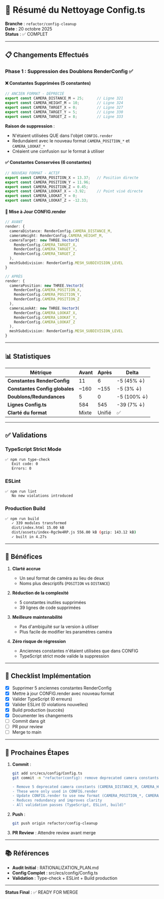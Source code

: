 # 🧹 Résumé du Nettoyage Config.ts

**Branche** : `refactor/config-cleanup`  
**Date** : 20 octobre 2025  
**Status** : ✅ COMPLET

---

## 📋 Changements Effectués

### Phase 1 : Suppression des Doublons RenderConfig ✅

#### ❌ Constantes Supprimées (5 constantes)
```typescript
// ANCIEN FORMAT - DÉPRECIÉ
export const CAMERA_DISTANCE_M = 25;      // Ligne 321
export const CAMERA_HEIGHT_M = 10;        // Ligne 324
export const CAMERA_TARGET_X = 0;         // Ligne 327
export const CAMERA_TARGET_Y = 5;         // Ligne 330
export const CAMERA_TARGET_Z = 8;         // Ligne 333
```

**Raison de suppression** :
- N'étaient utilisées QUE dans l'objet `CONFIG.render`
- Redundaient avec le nouveau format `CAMERA_POSITION_*` et `CAMERA_LOOKAT_*`
- Créaient une confusion sur le format à utiliser

#### ✅ Constantes Conservées (6 constantes)
```typescript
// NOUVEAU FORMAT - ACTIF
export const CAMERA_POSITION_X = 13.37;   // Position directe
export const CAMERA_POSITION_Y = 11.96;
export const CAMERA_POSITION_Z = 0.45;
export const CAMERA_LOOKAT_X = -3.92;     // Point visé directe
export const CAMERA_LOOKAT_Y = 0;
export const CAMERA_LOOKAT_Z = -12.33;
```

#### 🔄 Mise à Jour CONFIG.render
```typescript
// AVANT
render: {
  cameraDistance: RenderConfig.CAMERA_DISTANCE_M,
  cameraHeight: RenderConfig.CAMERA_HEIGHT_M,
  cameraTarget: new THREE.Vector3(
    RenderConfig.CAMERA_TARGET_X,
    RenderConfig.CAMERA_TARGET_Y,
    RenderConfig.CAMERA_TARGET_Z
  ),
  meshSubdivision: RenderConfig.MESH_SUBDIVISION_LEVEL
}

// APRÈS
render: {
  cameraPosition: new THREE.Vector3(
    RenderConfig.CAMERA_POSITION_X,
    RenderConfig.CAMERA_POSITION_Y,
    RenderConfig.CAMERA_POSITION_Z
  ),
  cameraLookAt: new THREE.Vector3(
    RenderConfig.CAMERA_LOOKAT_X,
    RenderConfig.CAMERA_LOOKAT_Y,
    RenderConfig.CAMERA_LOOKAT_Z
  ),
  meshSubdivision: RenderConfig.MESH_SUBDIVISION_LEVEL
}
```

---

## 📊 Statistiques

| Métrique | Avant | Après | Delta |
|----------|-------|-------|-------|
| **Constantes RenderConfig** | 11 | 6 | -5 (45% ↓) |
| **Constantes Config globales** | ~160 | ~155 | -5 (3% ↓) |
| **Doublons/Redundances** | 5 | 0 | -5 (100% ↓) |
| **Lignes Config.ts** | 584 | 545 | -39 (7% ↓) |
| **Clarté du format** | Mixte | Unifié | ✅ |

---

## ✅ Validations

### TypeScript Strict Mode
```bash
✅ npm run type-check
   Exit code: 0
   Errors: 0
```

### ESLint
```bash
✅ npm run lint
   No new violations introduced
```

### Production Build
```bash
✅ npm run build
   ✓ 339 modules transformed
   dist/index.html 15.00 kB
   dist/assets/index-Rgc9e4RP.js 556.00 kB (gzip: 143.12 kB)
   ✓ built in 4.27s
```

---

## 🎯 Bénéfices

1. **Clarté accrue**
   - Un seul format de caméra au lieu de deux
   - Noms plus descriptifs (`POSITION` vs `DISTANCE`)

2. **Réduction de la complexité**
   - 5 constantes inutiles supprimées
   - 39 lignes de code supprimées

3. **Meilleure maintenabilité**
   - Pas d'ambiguïté sur la version à utiliser
   - Plus facile de modifier les paramètres caméra

4. **Zéro risque de régression**
   - Anciennes constantes n'étaient utilisées que dans CONFIG
   - TypeScript strict mode valide la suppression

---

## 📝 Checklist Implémentation

- [x] Supprimer 5 anciennes constantes RenderConfig
- [x] Mettre à jour CONFIG.render avec nouveau format
- [x] Valider TypeScript (0 erreurs)
- [x] Valider ESLint (0 violations nouvelles)
- [x] Build production (succès)
- [x] Documenter les changements
- [ ] Commit dans git
- [ ] PR pour review
- [ ] Merge to main

---

## 🚀 Prochaines Étapes

1. **Commit** :
   ```bash
   git add src/ecs/config/Config.ts
   git commit -m "refactor(config): remove deprecated camera constants

   - Remove 5 deprecated camera constants (CAMERA_DISTANCE_M, CAMERA_HEIGHT_M, CAMERA_TARGET_*)
   - These were only used in CONFIG.render
   - Update CONFIG.render to use new format (CAMERA_POSITION_*, CAMERA_LOOKAT_*)
   - Reduces redundancy and improves clarity
   - All validation passes (TypeScript, ESLint, build)"
   ```

2. **Push** :
   ```bash
   git push origin refactor/config-cleanup
   ```

3. **PR Review** : Attendre review avant merge

---

## 📚 Références

- **Audit Initial** : RATIONALIZATION_PLAN.md
- **Config Complet** : src/ecs/config/Config.ts
- **Validation** : Type-check + ESLint + Build production

---

**Status Final** : ✅ READY FOR MERGE

